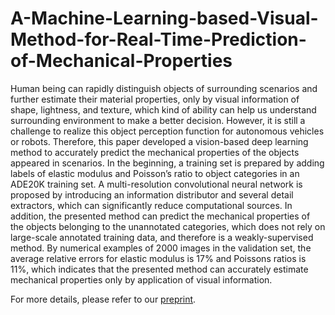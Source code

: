 # A-Machine-Learning-based-Visual-Method-for-Real-Time-Prediction-of-Mechanical-Properties

Human being can rapidly distinguish objects of surrounding scenarios and further estimate their material properties, only by visual information of shape, lightness, and texture, which kind of ability
can help us understand surrounding environment to make a better decision. However, it is still a
challenge to realize this object perception function for autonomous vehicles or robots. Therefore, this
paper developed a vision-based deep learning method to accurately predict the mechanical properties
of the objects appeared in scenarios. In the beginning, a training set is prepared by adding labels of
elastic modulus and Poisson’s ratio to object categories in an ADE20K training set. A multi-resolution
convolutional neural network is proposed by introducing an information distributor and several detail
extractors, which can significantly reduce computational sources. In addition, the presented method
can predict the mechanical properties of the objects belonging to the unannotated categories, which
does not rely on large-scale annotated training data, and therefore is a weakly-supervised method. By
numerical examples of 2000 images in the validation set, the average relative errors for elastic modulus
is 17% and Poissons ratios is 11%, which indicates that the presented method can accurately estimate
mechanical properties only by application of visual information.

For more details, please refer to our [preprint](https://github.com/QianUW/A-Machine-Learning-based-Visual-Method-for-Real-Time-Prediction-of-Mechanical-Properties/blob/master/Preprint%20A%20Vision-based%20Deep%20Learning%20Method%20for%20Real-Time%20Prediction%20of%20Mechanical%20Properties.pdf).
